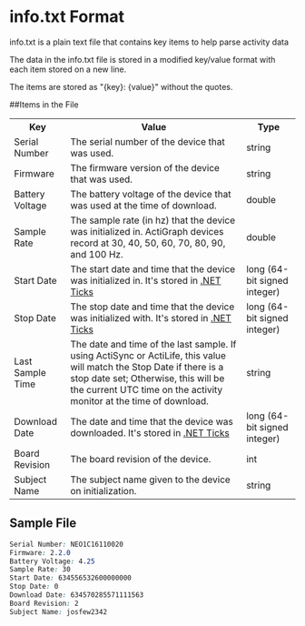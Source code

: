 # info.txt Format

info.txt is a plain text file that contains key items to help parse activity data

The data in the info.txt file is stored in a modified key/value format with each item stored on a new line. 

The items are stored as "{key}: {value}" without the quotes.

##Items in the File

<table>
  <tr>
    <th>Key</th>
    <th>Value</th>
	<th>Type</th>
  </tr>
  <tr>
    <td>Serial Number</td>
    <td>The serial number of the device that was used.</td>
	<td>string</td>
  </tr>
  <tr>
    <td>Firmware</td>
    <td>The firmware version of the device that was used.</td>
    <td>string</td>
  </tr>
  <tr>
    <td>Battery Voltage</td>
    <td>The battery voltage of the device that was used at the time of download.</td>
    <td>double</td>
  </tr>
  <tr>
    <td>Sample Rate</td>
    <td>The sample rate (in hz) that the device was initialized in. ActiGraph devices record at 30, 40, 50, 60, 70, 80, 90, and 100 Hz.</td>
    <td>double</td>
  </tr>
  <tr>
    <td>Start Date</td>
    <td>The start date and time that the device was initialized in. It's stored in <a href=http://msdn.microsoft.com/en-us/library/system.datetime.ticks.aspx>.NET Ticks</a></td>
    <td>long (64-bit signed integer)</td>
  </tr>
  <tr>
    <td>Stop Date</td>
    <td>The stop date and time that the device was initialized with. It's stored in <a href=http://msdn.microsoft.com/en-us/library/system.datetime.ticks.aspx>.NET Ticks</a></td>
    <td>long (64-bit signed integer)</td>
  </tr>
  <tr>
    <td>Last Sample Time</td>
    <td>The date and time of the last sample. If using ActiSync or ActiLife, this value will match the Stop Date if there is a stop date set; Otherwise, this will be the current UTC time on the activity monitor at the time of download.</td>
    <td>string</td>
  </tr>
  <tr>
    <td>Download Date</td>
    <td>The date and time that the device was downloaded. It's stored in <a href=http://msdn.microsoft.com/en-us/library/system.datetime.ticks.aspx>.NET Ticks</a></td>
    <td>long (64-bit signed integer)</td>
  </tr>
  <tr>
    <td>Board Revision</td>
    <td>The board revision of the device.</td>
    <td>int</td>
  </tr>
  <tr>
    <td>Subject Name</td>
    <td>The subject name given to the device on initialization.</td>
    <td>string</td>
  </tr>
</table>

## Sample File

```CSS
Serial Number: NEO1C16110020
Firmware: 2.2.0
Battery Voltage: 4.25
Sample Rate: 30
Start Date: 634556532600000000
Stop Date: 0
Download Date: 634570285571111563
Board Revision: 2
Subject Name: josfew2342
```
